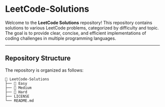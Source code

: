 # LeetCode-Solutions

Welcome to the **LeetCode Solutions** repository! This repository contains solutions to various LeetCode problems, categorized by difficulty and topic. The goal is to provide clear, concise, and efficient implementations of coding challenges in multiple programming languages.

---

## Repository Structure

The repository is organized as follows:

```plaintext
📂 LeetCode-Solutions
├── 📁 Easy
├── 📁 Medium
├── 📁 Hard
├── LICENSE
└── README.md
